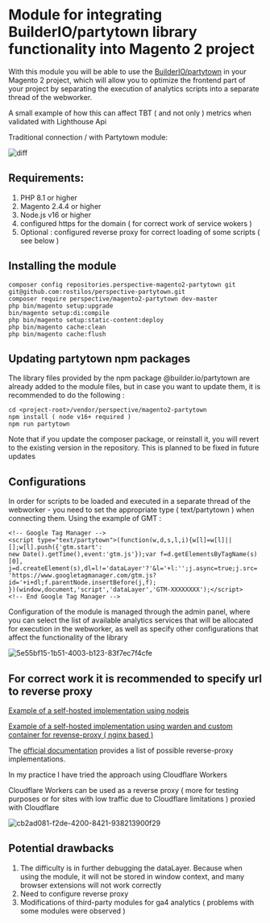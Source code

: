 <h1>Module for integrating  BuilderIO/partytown library functionality into Magento 2 project</h1>
<p>With this module you will be able to use the <a href="https://partytown.builder.io/">BuilderIO/partytown</a> in your Magento 2 project, which will allow you to optimize the frontend part of your project by separating the execution of analytics scripts into a separate thread of the webworker.</p>

<p>A small example of how this can affect TBT ( and not only ) metrics when validated with Lighthouse Api 

Traditional connection / with Partytown module:
</p>

![diff](https://github.com/rostilos/perspective-partytown/assets/85498741/cae5b261-8992-4ef9-9761-61a149b1c5fb)


<h2>Requirements: </h2>

<ol>
  <li>PHP 8.1 or higher</li>
  <li>Magento 2.4.4 or higher</li>
  <li>Node.js v16 or higher</li>
  <li>configured https for the domain ( for correct work of service wokers )</li>
  <li>Optional : configured reverse proxy for correct loading of some scripts ( see below )</li>
</ol>


<h2>Installing the module</h2>


```
composer config repositories.perspective-magento2-partytown git git@github.com:rostilos/perspective-partytown.git
composer require perspective/magento2-partytown dev-master
php bin/magento setup:upgrade
bin/magento setup:di:compile
php bin/magento setup:static-content:deploy
php bin/magento cache:clean
php bin/magento cache:flush
```

<h2>Updating partytown npm packages </h2>
<p>The library files provided by the npm package @builder.io/partytown are already added to the module files, but in case you want to update them, it is recommended to do the following :</p>

```
cd <project-root>/vendor/perspective/magento2-partytown
npm install ( node v16+ required )
npm run partytown
```

<p>Note that if you update the composer package, or reinstall it, you will revert to the existing version in the repository. This is planned to be fixed in future updates</p>


<h2>Configurations</h2>
<p>In order for scripts to be loaded and executed in a separate thread of the webworker - you need to set the appropriate type ( text/partytown ) when connecting them. Using the example of GMT : </p>

````
<!-- Google Tag Manager -->
<script type="text/partytown">(function(w,d,s,l,i){w[l]=w[l]||[];w[l].push({'gtm.start':
new Date().getTime(),event:'gtm.js'});var f=d.getElementsByTagName(s)[0],
j=d.createElement(s),dl=l!='dataLayer'?'&l='+l:'';j.async=true;j.src=
'https://www.googletagmanager.com/gtm.js?id='+i+dl;f.parentNode.insertBefore(j,f);
})(window,document,'script','dataLayer','GTM-XXXXXXXX');</script>
<!-- End Google Tag Manager -->
````


<p>Configuration of the module is managed through the admin panel, where you can select the list of available analytics services that will be allocated for execution in the webworker, as well as specify other configurations that affect the functionality of the library
</p>

![5e55bf15-1b51-4003-b123-83f7ec7f4cfe](https://github.com/rostilos/perspective-partytown/assets/85498741/c18cc971-2ff3-4457-a6d2-7830d09cb57d)

<h2>For correct work it is recommended to specify url to reverse proxy</h2>

<a href="https://github.com/rostilos/perspective-partytown/blob/2.0.0-alpha/docs/reverse-proxy.md">Example of a self-hosted implementation using nodejs </a>

<a href="https://github.com/rostilos/perspective-partytown/blob/master/docs/reverse-proxy-nginx.md">Example of a self-hosted implementation using warden and custom container for revense-proxy ( nginx based ) </a>

<p>The <a href="https://partytown.builder.io/proxying-requests">official documentation</a> provides a list of possible reverse-proxy implementations.</p>
<p>In my practice I have tried the approach using Cloudflare Workers</p>

<p>Cloudflare Workers can be used as a reverse proxy ( more for testing purposes or for sites with low traffic due to Cloudflare limitations ) proxied with Cloudflare </p>

![cb2ad081-f2de-4200-8421-938213900f29](https://github.com/rostilos/perspective-partytown/assets/85498741/b661604c-392e-4e0e-a98b-54fb776c7e92)

<h2>Potential drawbacks</h2>
<ol>
 <li>The difficulty is in further debugging the dataLayer. Because when using the module, it will not be stored in window context, and many browser extensions will not work correctly</li>
 <li>Need to configure reverse proxy</li>
 <li>Modifications of third-party modules for ga4 analytics ( problems with some modules were observed )</li>
</ol>
